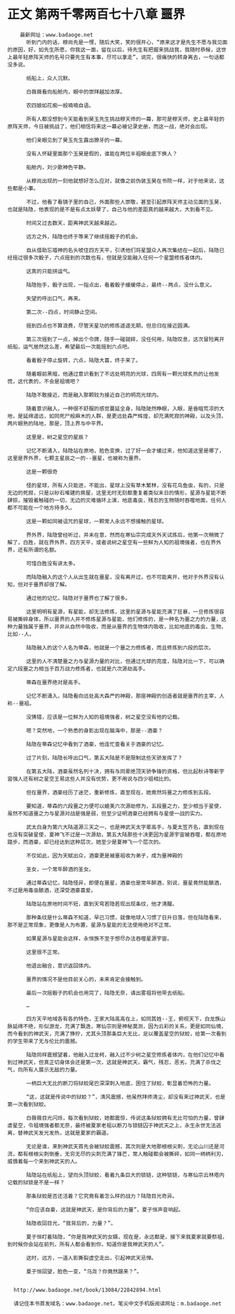# 正文 第两千零两百七十八章 噩界
        最新网址：www.badaoge.net
          听到门内的话，穆尚先是一愣，随后大笑，笑的很开心，“原来这才是先生不愿与我见面的原因，好，如先生所愿，你我这一面，留在以后，待先生有把握来挑战我，我随时恭候，这世上最年轻原阵天师的名号只要先生有本事，尽可以拿走”，说完，很痛快的转身离去，一句话都没多说。
      
          纸船上，众人沉默。
      
          白薇薇看向船舱内，眼中的崇拜越加浓厚。
      
          农四娘如花痴一般喃喃自语。
      
          所有人都没想到今天能看到昊玉先生挑战穆天师的一幕，那可是穆天师，史上最年轻的原阵天师，今日被挑战了，他们相信将来这一幕必被记录史册，而这一战，绝对会出现。
      
          他们亲眼见到了昊玉先生露出獠牙的一幕。
      
          没有人怀疑里面那个玉昊是假的，谁能在两位半祖眼皮底下换人？
      
          船舱内，刘少歌神色平静。
      
          从穆尚出现的一刻他就想好怎么应对，就像之前伪装玉昊在书院一样，对于他来说，这些都是小事。
      
          不过，他看了看镜子里的自己，外面那些人崇敬，甚至引起原阵天师主动见面的玉昊，也就是陆隐，他表现的是不是有点太妖孽了，自己与他的差距真的越来越大，大到看不见。
      
          时间又过去数天，距离神武天越来越近。
      
          远方之外，陆隐也终于等来了继续摇骰子的机会。
      
          自从借助忘墟神的名头唬住四方天平，引诱他们将星盟众人再次集结在一起后，陆隐已经摇过很多次骰子，六点摇到的次数也有，但就是没能融入任何一个星盟修炼者体内。
      
          这真的只能拼运气。
      
          陆隐抬手，骰子出现，一指点出，看着骰子缓缓停止，最终--两点，没什么意义。
      
          失望的呼出口气，再来。
      
          第二次--四点，时间静止空间。
      
          摇到四点也不算浪费，尽管天星功的修炼遥遥无期，但总归在接近圆满。
      
          第三次摇到了一点，掉出个令牌，随手一碰就碎，没任何用，陆隐叹息，这次冒险离开纸船，运气居然这么差，希望最后一次能摇到六点吧。
      
          看着骰子停止旋转，六点，陆隐大喜，终于来了。
      
          随着眼前黑暗，他通过意识看到了不远处明亮的光球，四周有一颗光球炙热的让他发慌，这代表的，不会是祖境吧？
      
          陆隐不敢接近，而是融入那颗较为接近自己的明亮光球内。
      
          随着意识融入，一种很不舒服的感觉蔓延全身，陆隐陡然睁眼，入眼，是昏暗荒凉的大地，是延绵遥远，如同死尸般麻木的人群，是更远处森严辉煌，却充满死寂的神殿，以及头顶，两片眼熟的陆地，那是，顶上界与中平界。
      
          这里是，树之星空的星辰？
      
          记忆不断涌入，陆隐站在原地，脸色变换，过了好一会才缓过来，他知道这里是哪了，这里是界外界，七颗主星辰之一的--噩星，也被称为噩界。
      
          这是一颗很奇
      
          怪的星球，所有人只能进，不能出，星球上没有草木繁林，没有花鸟鱼虫，有的，只是无边的死寂，只是以砂石堆建的房屋，这里无时无刻都重复着类似末日的情形，星源与星能不断肆掠，摧毁着触碰的一切，无边的灾难循环上演，地底毒虫，残忍的生物随时吞噬地面，任何人都不可能在一个地方待多久。
      
          这是一颗如同被诅咒的星球，一颗常人永远不想接触的星球。
      
          界外界，陆隐曾经听过，并未在意，然而在寒仙宗完成天外天试炼后，他第一次稍微了解了，白胜，就在界外界，四方天平，或者说树之星空有一些鲜为人知的祖境强者，也在界外界，还有所谓的名额。
      
          可惜白胜没有讲太多。
      
          而陆隐融入的这个人从出生就在噩星，没有离开过，也不可能离开，他对于外界没有认知，但对于噩界却很了解。
      
          通过他的记忆，陆隐对于噩界也了解了很多。
      
          这里明明有星源，有星能，却无法修炼，这里的星源与星能充满了狂暴，一旦修炼很容易被撕碎身体，所以噩界的人并不修炼星源与星能，他们修炼的，是一种名为噩之力的力量，这种力量独属于噩界，并非从自然中吸收，而是从噩界的生物体内吸收，比如地底的毒虫，生物，比如--人。
      
          陆隐融入的这个人名为蒂森，他就是一个噩之力修炼者，而且修炼到六段的层次。
      
          这里的人不清楚噩之力与星源力量的对比，但通过光球的亮度，陆隐对比一下，可以确定六段噩之力相当于百万战力修炼者，也就是六次源劫高手。
      
          蒂森在噩界绝对是高手。
      
          记忆不断涌入，陆隐看向远处高大森严的神殿，那座神殿的创造者就是噩界的主宰，人称--噩祖。
      
          没猜错，应该是一位鲜为人知的祖境强者，树之星空没有他的记载。
      
          嗯？突然地，一个熟悉的身影出现在脑海中，那是--酒豪？
      
          陆隐在蒂森记忆中看到了酒豪，他连忙查看关于酒豪的记忆。
      
          过了片刻，陆隐长呼出口气，第五大陆是不是限制这些天骄发挥了？
      
          在第五大陆，酒豪虽然名列十决，拥有与同辈绝顶天骄争锋的资格，但比起秋诗等新宇宙强人还有树之星空王易这些人并没有优势，更不用说与四少祖相比的。
      
          但在噩界，酒豪经历了迷茫，重新修炼，直至现在，她竟然将噩之力修炼到五段。
      
          要知道，蒂森的六段噩之力便可以媲美六次源劫修为，五段噩之力，至少相当于星使，虽然不知道噩之力与星源对战是强是弱，但至少证明酒豪已经拥有与星使一战的实力。
      
          武太白身为第六大陆道源三天之一，也是神武天太字辈高手，与夏太笠齐名，直到现在也没有突破星使，夏神飞不过是一次源劫，第五大陆那些十决更因为星源宇宙被吞噬，都在原地踏步，而酒豪，却已经达到这种层次，她至少是夏神飞一个层次的。
      
          不仅如此，因为天赋出众，酒豪更是被噩祖收为弟子，成为噩神殿的
      
          圣女，一个常年醉酒的圣女。
      
          通过蒂森记忆，陆隐怪异，即便在噩星，酒豪也是常年醉酒，别说，噩星竟然能酿酒，不过是用毒虫酿酒，还深受酒豪喜爱。
      
          陆隐站在原地时间不短，直到天穹若隐若现出现条纹，他才清醒。
      
          那种条纹是什么蒂森不知道，早已习惯，就像地球人习惯了日升日落，但在陆隐看来，那不是正常现象，更像是人为布置，星源与星能的无法使用绝对不正常。
      
          如果星源与星能会这样，永恒族不至于想尽办法吞噬星源宇宙。
      
          这里很不正常。
      
          他退出融合，意识返回体内。
      
          噩界的情况不是他目前关心的，未来肯定会接触到。
      
          最后一次摇骰子的机会也用完了，陆隐无奈，请出雾祖将他带去纸船。
      
          …
      
          四方天平地域各有各的特色，王家大陆高高在上，如同其姓--王，俯视天下，白龙族山脉延绵不绝，形似游龙，充满了飘逸，寒仙宗则是神秘莫测，因为云彩的关系，更是如同仙境，而今看到的神武天，充满了狰狞，尤其头顶那条巨大无比，足以覆盖星空的狱蛟，给第一次看到的学生带来了无与伦比的震撼。
      
          陆隐同样震撼望着，他融入过龙柯，融入过不少树之星空修炼者体内，在他们记忆中看到过神武天，但真正切身体会还是第一次，这就是神武天，霸气，残忍，恶劣，充满了杀伐之气，向所有人展示无敌的力量。
      
          一柄巨大无比的断刀将狱蛟尾巴深深刺入地底，困住了狱蛟，彰显着恐怖的力量。
      
          “这，这就是传说中的狱蛟？”，清风震撼，他虽然拜师清尘，却没有来过神武天，也是第一次看到狱蛟。
      
          白薇薇目光闪烁，每次看到狱蛟，她都震惊，传说这条狱蛟拥有无比可怕的力量，曾肆虐星空，令祖境强者都无奈，最终被夏家老祖以断刀与锁链囚于神武天之上，永生永世无法逃离，替神武天发光发热，这就是夏家的霸道。
      
          无论是谁，来到神武天首先会被狱蛟震撼，其次则是大地那根根尖刺，无论山川还是河流，都有根根尖刺倒垂，无穷无尽的尖刺充满了锋芒，常人触碰都会被撕碎，如同一柄柄利刃，威慑着每一个来到神武天的人。
      
          陆隐站在纸船上，望向头顶狱蛟，看着九条巨大的锁链，这种锁链，与寒仙宗云林塔内记载的狱锁是不是一样？
      
          那条狱蛟是否还活着？它究竟有着怎么样的战力？陆隐目光奇异。
      
          “你应该自豪，这就是神武天，是你背后的力量”，夏子恒声音响起。
      
          陆隐收回目光，“我背后的，力量？”。
      
          夏子恒盯着陆隐，“你是我神武天的女婿，现在是，永远都是，接下来我夏家就要祭祖，到时候你会站在前列，所有人都会看到你，知道你是我神武天的人”。
      
          这时，远方，一道人影撕裂虚空走出，引起神武天忌惮。
      
          夏子恒回望，脸色一变，“乌尧？你竟然跟来？”。
      
      
      http://www.badaoge.net/book/13084/22842894.html
      
      请记住本书首发域名：www.badaoge.net。笔尖中文手机版阅读网址：m.badaoge.net